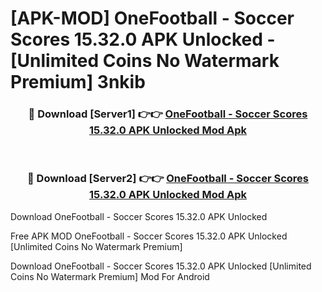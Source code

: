 # [APK-MOD] OneFootball - Soccer Scores 15.32.0 APK Unlocked - [Unlimited Coins No Watermark Premium] 3nkib



<div align="center">
<h3>🔴 Download [Server1] 👉👉 <a href="https://momento.my/?title=OneFootball_-_Soccer_Scores_15.32.0_APK_Unlocked">OneFootball - Soccer Scores 15.32.0 APK Unlocked Mod Apk</a></h3><br>

<h3>🔴 Download [Server2] 👉👉 <a href="https://momento.my/?title=OneFootball_-_Soccer_Scores_15.32.0_APK_Unlocked">OneFootball - Soccer Scores 15.32.0 APK Unlocked Mod Apk</a></h3>
</div>



Download OneFootball - Soccer Scores 15.32.0 APK Unlocked 

Free APK MOD OneFootball - Soccer Scores 15.32.0 APK Unlocked [Unlimited Coins No Watermark Premium]

Download OneFootball - Soccer Scores 15.32.0 APK Unlocked [Unlimited Coins No Watermark Premium] Mod For Android

